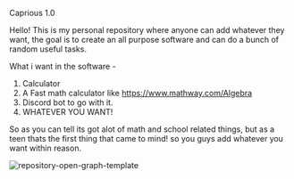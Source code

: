 Caprious 1.0

Hello! This is my personal repository where anyone can add whatever they want, the goal is to create an all purpose software and can do a bunch of random useful tasks.

What i want in the software - 

1. Calculator
2. A Fast math calculator like https://www.mathway.com/Algebra
3. Discord bot to go with it.
4. WHATEVER YOU WANT! 


So as you can tell its got alot of math and school related things, but as a teen thats the first thing that came to mind! so you guys add whatever you want within reason.

![repository-open-graph-template](https://user-images.githubusercontent.com/78451730/106678279-3a5ed200-656f-11eb-86a7-0708f9ded72b.png)
